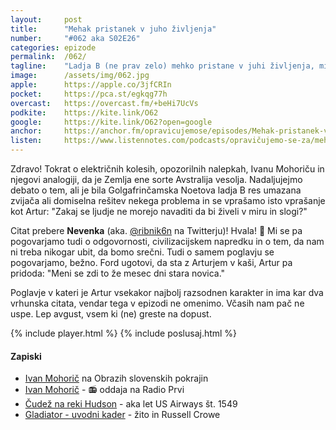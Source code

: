```yaml
---
layout: 	post
title:  	"Mehak pristanek v juho življenja"
number: 	"#062 aka S02E26"
categories:	epizode
permalink:	/062/
tagline: 	"Ladja B (ne prav zelo) mehko pristane v juhi življenja, mi pa se sprašujemo zakaj ne moremo živeti v miru in slogi. Citat prebere Nevenka aka @ribnik6n."
image:		/assets/img/062.jpg
apple:		https://apple.co/3jfCRIn
pocket:		https://pca.st/egkqg77h
overcast:	https://overcast.fm/+beHi7UcVs
podkite:	https://kite.link/O62
google:		https://kite.link/O62?open=google
anchor:		https://anchor.fm/opravicujemose/episodes/Mehak-pristanek-v-juho-ivljenja-e15au9u
listen:		https://www.listennotes.com/podcasts/opravičujemo-se-za/mehak-pristanek-v-juho-DZlft2FhOmQ/embed/
---
```


Zdravo! Tokrat o električnih kolesih, opozorilnih nalepkah, Ivanu Mohoriču in njegovi analogiji, da je Zemlja ene sorte Avstralija vesolja. Nadaljujejmo debato o tem, ali je bila Golgafrinčamska Noetova ladja B res umazana zvijača ali domiselna rešitev nekega problema in se vprašamo isto vprašanje kot Artur: "Zakaj se ljudje ne morejo navaditi da bi živeli v miru in slogi?"

Citat prebere **Nevenka** (aka. [@ribnik6n](https://twitter.com/ribnik6n) na Twitterju)! Hvala! 🙏 Mi se pa pogovarjamo tudi o odgovornosti, civilizacijskem napredku in o tem, da nam ni treba nikogar ubit, da bomo srečni. Tudi o samem poglavju se pogovarjamo, bežno. Ford ugotovi, da sta z Arturjem v kaši, Artur pa pridoda: "Meni se zdi to že mesec dni stara novica."

Poglavje v kateri je Artur vsekakor najbolj razsodnen karakter in ima kar dva vrhunska citata, vendar tega v epizodi ne omenimo. Včasih nam pač ne uspe. Lep avgust, vsem ki (ne) greste na dopust. 


{% include player.html %}
{% include poslusaj.html %}

<!--break-->

#### Zapiski

- [Ivan Mohorič](https://www.obrazislovenskihpokrajin.si/oseba/mohoric-ivan-john/) na Obrazih slovenskih pokrajin
- [Ivan Mohorič](https://radioprvi.rtvslo.si/2015/10/ivan-mohoric/) - 📻 oddaja na Radio Prvi 
- [Čudež na reki Hudson](https://en.wikipedia.org/wiki/US_Airways_Flight_1549) - aka let US Airways št. 1549
- [Gladiator - uvodni kader](https://www.thatmomentin.com/opening-shot-gladiator-2000/) - žito in Russell Crowe